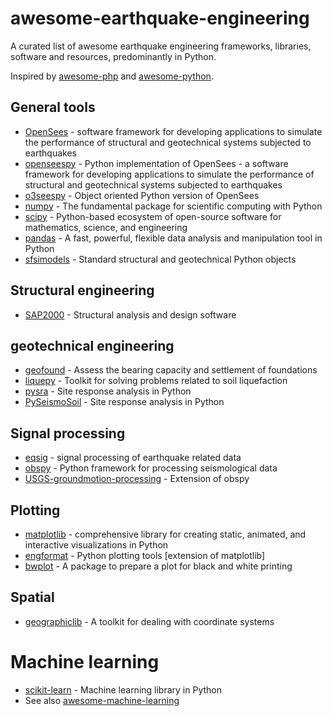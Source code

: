 # awesome-earthquake-engineering
A curated list of awesome earthquake engineering frameworks, libraries, software and resources, predominantly in Python.

Inspired by [awesome-php](https://github.com/ziadoz/awesome-php) and [awesome-python](https://github.com/vinta/awesome-python).

## General tools

 - [OpenSees](https://opensees.berkeley.edu/) - software framework for developing applications to simulate the performance of structural and geotechnical systems 
 subjected to earthquakes
 - [openseespy](https://openseespydoc.readthedocs.io/en/latest/index.html) - Python implementation of OpenSees - a 
 software framework for developing applications to simulate the performance of structural and geotechnical systems 
 subjected to earthquakes
 - [o3seespy](http://o3seespy.readthedocs.io/) - Object oriented Python version of OpenSees
 - [numpy](https://numpy.org/) - The fundamental package for scientific computing with Python
 - [scipy](https://www.scipy.org/) - Python-based ecosystem of open-source software for mathematics, science, and engineering
 - [pandas](https://pandas.pydata.org/) - A fast, powerful, flexible data analysis and manipulation tool in Python
 - [sfsimodels](https://sfsimodels.readthedocs.io/en/latest/) - Standard structural and geotechnical Python objects


## Structural engineering

 - [SAP2000](https://www.csiamerica.com/categories/sap2000) - Structural analysis and design software


## geotechnical engineering

 - [geofound](https://github.com/eng-tools/geofound) - Assess the bearing capacity and settlement of foundations
 - [liquepy](https://github.com/eng-tools/liquepy) - Toolkit for solving problems related to soil liquefaction
 - [pysra](https://pysra.readthedocs.io/index.html#) - Site response analysis in Python
 - [PySeismoSoil](https://github.com/jsh9/PySeismoSoil) - Site response analysis in Python

## Signal processing

 - [eqsig](https://eqsig.readthedocs.io/en/latest/) - signal processing of earthquake related data
 - [obspy](https://github.com/obspy/obspy/wiki) - Python framework for processing seismological data
 - [USGS-groundmotion-processing](https://github.com/usgs/groundmotion-processing) - Extension of obspy
 

## Plotting

 - [matplotlib](https://matplotlib.org/) - comprehensive library for creating static, animated, and interactive visualizations in Python
 - [engformat](https://github.com/eng-tools/engformat) - Python plotting tools [extension of matplotlib]
 - [bwplot](https://github.com/eng-tools/bwplot) - A package to prepare a plot for black and white printing
 
 
## Spatial

 - [geographiclib](https://pypi.org/project/geographiclib/) - A toolkit for dealing with coordinate systems
 
# Machine learning

 - [scikit-learn](https://scikit-learn.org/stable/) - Machine learning library in Python
 - See also [awesome-machine-learning](https://github.com/josephmisiti/awesome-machine-learning#python)
 